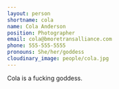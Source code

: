 ```yaml
---
layout: person
shortname: cola
name: Cola Anderson
position: Photographer
email: cola@bmoretransalliance.com
phone: 555-555-5555
pronouns: She/her/goddess
cloudinary_image: people/cola.jpg
---
```

Cola is a fucking goddess.
